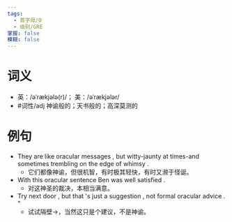 ```yaml
---
tags:
  - 首字母/O
  - 级别/GRE
掌握: false
模糊: false
---
```

# 词义
- 英：/əˈrækjələ(r)/； 美：/əˈrækjələr/
- #词性/adj  神谕般的；天书般的；高深莫测的
# 例句
- They are like oracular messages , but witty-jaunty at times-and sometimes trembling on the edge of whimsy .
	- 它们都像神谕，但很机智，有时极其轻快，有时又濒于怪诞。
- With this oracular sentence Ben was well satisfied .
	- 对这神圣的裁决，本相当满意。
- Try next door , but that 's just a suggestion , not formal oracular advice . "
	- 试试隔壁→，当然这只是个建议，不是神谕。
